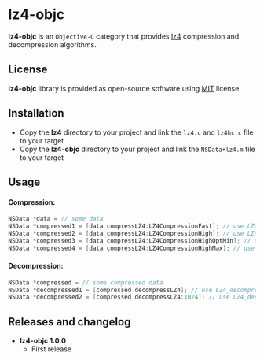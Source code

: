 # lz4-objc

**lz4-objc** is an `Objective-C` category that provides [lz4](https://github.com/lz4/lz4) compression and decompression algorithms.

## License

**lz4-objc** library is provided as open-source software using [MIT](https://opensource.org/licenses/MIT) license.

## Installation

* Copy the **lz4** directory to your project and link the `lz4.c` and `lz4hc.c` file to your target
* Copy the **lz4-objc** directory to your project and link the `NSData+lz4.m` file to your target

## Usage

#### Compression:

```objective-c
NSData *data = // some data
NSData *compressed1 = [data compressLZ4:LZ4CompressionFast]; // use LZ4_compress_default
NSData *compressed2 = [data compressLZ4:LZ4CompressionHigh]; // use LZ4_compress_HC with LZ4HC_CLEVEL_DEFAULT
NSData *compressed3 = [data compressLZ4:LZ4CompressionHighOptMin]; // use LZ4_compress_HC with LZ4HC_CLEVEL_OPT_MIN
NSData *compressed4 = [data compressLZ4:LZ4CompressionHighMax]; // use LZ4_compress_HC with LZ4HC_CLEVEL_MAX
```

#### Decompression:

```objective-c
NSData *compressed = // some compressed data
NSData *decompressed1 = [compressed decompressLZ4]; // use LZ4_decompress_safe with a predefined buffer size
NSData *decompressed2 = [compressed decompressLZ4:1024]; // use LZ4_decompress_safe with a provided buffer size
```

## Releases and changelog

* **lz4-objc 1.0.0**
    * First release